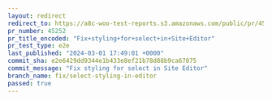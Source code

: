 ```yaml
---
layout: redirect
redirect_to: https://a8c-woo-test-reports.s3.amazonaws.com/public/pr/45252/e2e/index.html
pr_number: 45252
pr_title_encoded: "Fix+styling+for+select+in+Site+Editor"
pr_test_type: e2e
last_published: "2024-03-01 17:49:01 +0000"
commit_sha: e2e6429dd9344e1b433e8ef21b78d88b9ca67075
commit_message: "Fix styling for select in Site Editor"
branch_name: fix/select-styling-in-editor
passed: true
---
```

